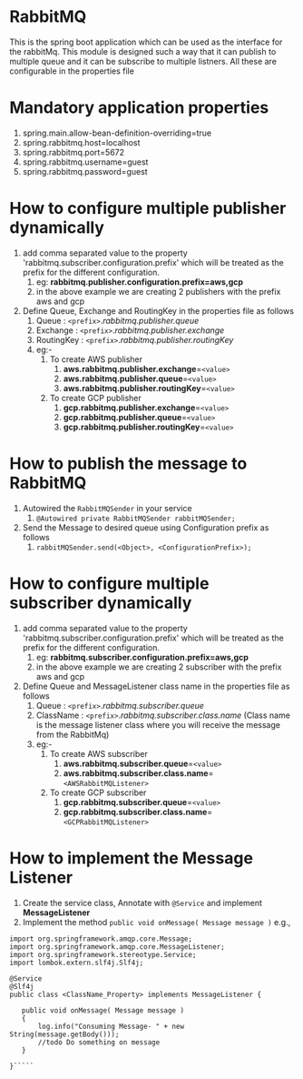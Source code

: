 # RabbitMQ
This is the spring boot application which can be used as the interface for the rabbitMq. This module is designed such a way that it can publish to multiple queue and it can be subscribe to multiple listners. All these are configurable in the properties file

# Mandatory application properties
1. spring.main.allow-bean-definition-overriding=true
2. spring.rabbitmq.host=localhost
3. spring.rabbitmq.port=5672
4. spring.rabbitmq.username=guest
5. spring.rabbitmq.password=guest

# How to configure multiple publisher dynamically
1. add comma separated value to the property 'rabbitmq.subscriber.configuration.prefix' which will be treated as the prefix for the different configuration.
    1. eg: **rabbitmq.publisher.configuration.prefix=aws,gcp**
    2. in the above example we are creating 2 publishers with the prefix aws and gcp
2. Define Queue, Exchange and RoutingKey in the properties file as follows
    1. Queue : `<prefix>`._rabbitmq.publisher.queue_
    2. Exchange : `<prefix>`._rabbitmq.publisher.exchange_
    3. RoutingKey : `<prefix>`._rabbitmq.publisher.routingKey_
    4. eg:-
        1. To create AWS publisher
           1. **aws.rabbitmq.publisher.exchange**=`<value>`
           2. **aws.rabbitmq.publisher.queue**=`<value>`
           3. **aws.rabbitmq.publisher.routingKey**=`<value>`
        2. To create GCP publisher
           1. **gcp.rabbitmq.publisher.exchange**=`<value>`
           2. **gcp.rabbitmq.publisher.queue**=`<value>`
           3. **gcp.rabbitmq.publisher.routingKey**=`<value>`

# How to publish the message to RabbitMQ
1. Autowired the `RabbitMQSender` in your service
   1. `@Autowired private RabbitMQSender rabbitMQSender;`
2. Send the Message to desired queue using Configuration prefix as follows
   1. `rabbitMQSender.send(<Object>, <ConfigurationPrefix>);`
   
# How to configure multiple subscriber dynamically
1. add comma separated value to the property 'rabbitmq.subscriber.configuration.prefix' which will be treated as the prefix for the different configuration.
    1. eg: **rabbitmq.subscriber.configuration.prefix=aws,gcp**
    2. in the above example we are creating 2 subscriber with the prefix aws and gcp
2. Define Queue and MessageListener class name in the properties file as follows
    1. Queue : `<prefix>`._rabbitmq.subscriber.queue_
    2. ClassName : `<prefix>`._rabbitmq.subscriber.class.name_ (Class name is the message listener class where you will receive the message from the RabbitMq)
    3. eg:-
        1. To create AWS subscriber
           1. **aws.rabbitmq.subscriber.queue**=`<value>`
           2. **aws.rabbitmq.subscriber.class.name**=`<AWSRabbitMQListener>`
       2. To create GCP subscriber
           1. **gcp.rabbitmq.subscriber.queue**=`<value>`
           2. **gcp.rabbitmq.subscriber.class.name**=`<GCPRabbitMQListener>`

# How to implement the Message Listener
1. Create the service class, Annotate with `@Service` and implement **MessageListener**
2. Implement the method `public void onMessage( Message message )`
    e.g.,
 ````  
import org.springframework.amqp.core.Message;
import org.springframework.amqp.core.MessageListener;
import org.springframework.stereotype.Service; 
import lombok.extern.slf4j.Slf4j;

@Service
@Slf4j
public class <ClassName_Property> implements MessageListener {

    public void onMessage( Message message )
    {
        log.info("Consuming Message- " + new String(message.getBody()));
        //todo Do something on message
    }

}`````